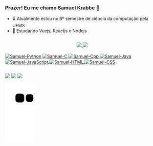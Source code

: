 ### Prazer! Eu me chamo Samuel Krabbe 👋

- ⏳ Atualmente estou no 6º semestre de ciência da computação pela UFMS
- 🎈 Estudando Vuejs, Reactjs e Nodejs

##

<div align="center">
  <a href="https://github.com/SamuelKrabbe">
   <img height="180em" src="https://github-readme-stats.vercel.app/api?username=SamuelKrabbe&show_icons=true&theme=vue-dark&include_all_commits=true&count_private=true"/>
   <img height="180em" src="https://github-readme-stats.vercel.app/api/top-langs/?username=SamuelKrabbe&layout=compact&langs_count=7&theme=vue-dark"/>
</div>
  
<div style="display: inline_block"><br>
  <img align="center" alt="Samuel-Python" height="30" width="40" src="https://cdn.jsdelivr.net/gh/devicons/devicon/icons/python/python-original.svg" />
  <img align="center" alt="Samuel-C" height="30" width="40" src="https://cdn.jsdelivr.net/gh/devicons/devicon/icons/c/c-original.svg" />
  <img align="center" alt="Samuel-Cpp" height="30" width="40" src="https://cdn.jsdelivr.net/gh/devicons/devicon/icons/cplusplus/cplusplus-original.svg" />
  <img align="center" alt="Samuel-Java" height="30" width="40" src="https://cdn.jsdelivr.net/gh/devicons/devicon/icons/java/java-original.svg" />
  <img align="center" alt="Samuel-JavaScript" height="30" width="40" src="https://cdn.jsdelivr.net/gh/devicons/devicon/icons/javascript/javascript-original.svg" />
  <img align="center" alt="Samuel-HTML" height="30" width="40" src="https://cdn.jsdelivr.net/gh/devicons/devicon/icons/html5/html5-original.svg" />
  <img align="center" alt="Samuel-CSS" height="30" width="40" src="https://cdn.jsdelivr.net/gh/devicons/devicon/icons/css3/css3-original.svg" />
</div>

##

<div> 
  <a href="https://www.instagram.com/samuelkrabbe.de/" target="_blank"><img src="https://img.shields.io/badge/-Instagram-%23E4405F?style=for-the-badge&logo=instagram&logoColor=white" target="_blank"></a>
  <a href = "mailto:samueldok94@gmail.com" target="_blank"><img src="https://img.shields.io/badge/-Gmail-%23333?style=for-the-badge&logo=gmail&logoColor=white" target="_blank"></a>
  <a href="https://www.linkedin.com/in/samuel-krabbe-b7475a183/" target="_blank"><img src="https://img.shields.io/badge/-LinkedIn-%230077B5?style=for-the-badge&logo=linkedin&logoColor=white" target="_blank"></a> 
  
  ![Snake animation](https://github.com/SamuelKrabbe/SamuelKrabbe/blob/output/github-contribution-grid-snake.svg)
  
</div>


  

